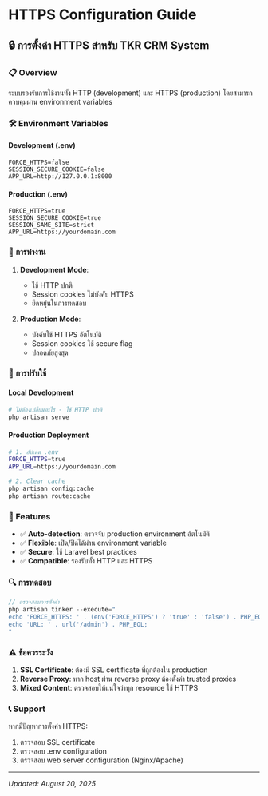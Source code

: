 # HTTPS Configuration Guide

## 🔒 การตั้งค่า HTTPS สำหรับ TKR CRM System

### 📋 Overview
ระบบรองรับการใช้งานทั้ง HTTP (development) และ HTTPS (production) โดยสามารถควบคุมผ่าน environment variables

### 🛠 Environment Variables

#### Development (.env)
```env
FORCE_HTTPS=false
SESSION_SECURE_COOKIE=false
APP_URL=http://127.0.0.1:8000
```

#### Production (.env)
```env
FORCE_HTTPS=true
SESSION_SECURE_COOKIE=true
SESSION_SAME_SITE=strict
APP_URL=https://yourdomain.com
```

### 🎯 การทำงาน

1. **Development Mode**: 
   - ใช้ HTTP ปกติ
   - Session cookies ไม่บังคับ HTTPS
   - ยืดหยุ่นในการทดสอบ

2. **Production Mode**:
   - บังคับใช้ HTTPS อัตโนมัติ
   - Session cookies ใช้ secure flag
   - ปลอดภัยสูงสุด

### 🔧 การปรับใช้

#### Local Development
```bash
# ไม่ต้องเปลี่ยนอะไร - ใช้ HTTP ปกติ
php artisan serve
```

#### Production Deployment
```bash
# 1. อัปเดต .env
FORCE_HTTPS=true
APP_URL=https://yourdomain.com

# 2. Clear cache
php artisan config:cache
php artisan route:cache
```

### 🚀 Features

- ✅ **Auto-detection**: ตรวจจับ production environment อัตโนมัติ
- ✅ **Flexible**: เปิด/ปิดได้ผ่าน environment variable
- ✅ **Secure**: ใช้ Laravel best practices
- ✅ **Compatible**: รองรับทั้ง HTTP และ HTTPS

### 🔍 การทดสอบ

```php
// ตรวจสอบการตั้งค่า
php artisan tinker --execute="
echo 'FORCE_HTTPS: ' . (env('FORCE_HTTPS') ? 'true' : 'false') . PHP_EOL;
echo 'URL: ' . url('/admin') . PHP_EOL;
"
```

### ⚠️ ข้อควรระวัง

1. **SSL Certificate**: ต้องมี SSL certificate ที่ถูกต้องใน production
2. **Reverse Proxy**: หาก host ผ่าน reverse proxy ต้องตั้งค่า trusted proxies
3. **Mixed Content**: ตรวจสอบให้แน่ใจว่าทุก resource ใช้ HTTPS

### 📞 Support

หากมีปัญหาการตั้งค่า HTTPS:
1. ตรวจสอบ SSL certificate
2. ตรวจสอบ .env configuration  
3. ตรวจสอบ web server configuration (Nginx/Apache)

---
*Updated: August 20, 2025*
